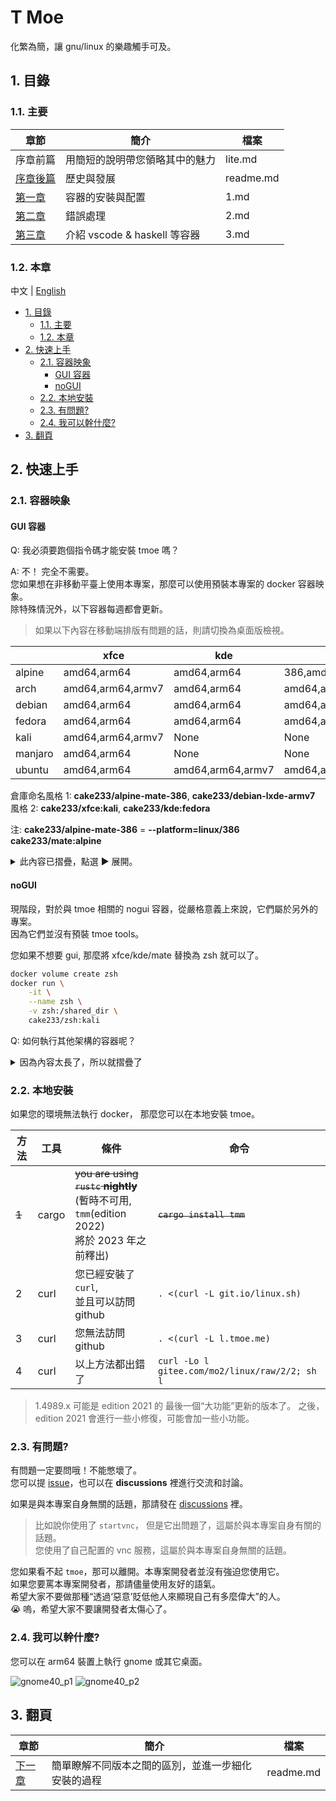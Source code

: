 # T Moe

化繁為簡，讓 gnu/linux 的樂趣觸手可及。

## 1. 目錄

### 1.1. 主要

| 章節                    | 簡介                           | 檔案      |
| ----------------------- | ------------------------------ | --------- |
| 序章前篇                | 用簡短的說明帶您領略其中的魅力 | lite.md   |
| [序章後篇](./readme.md) | 歷史與發展                     | readme.md |
| [第一章](./1.md)        | 容器的安裝與配置               | 1.md      |
| [第二章](./2.md)        | 錯誤處理                       | 2.md      |
| [第三章](./3.md)        | 介紹 vscode & haskell 等容器   | 3.md      |

### 1.2. 本章

中文 | [English](../../../Readme.md)

- [1. 目錄](#1-目錄)
  - [1.1. 主要](#11-主要)
  - [1.2. 本章](#12-本章)
- [2. 快速上手](#2-快速上手)
  - [2.1. 容器映象](#21-容器映象)
    - [GUI 容器](#gui-容器)
    - [noGUI](#nogui)
  - [2.2. 本地安裝](#22-本地安裝)
  - [2.3. 有問題?](#23-有問題)
  - [2.4. 我可以幹什麼?](#24-我可以幹什麼)
- [3. 翻頁](#3-翻頁)

## 2. 快速上手

### 2.1. 容器映象

#### GUI 容器

Q: 我必須要跑個指令碼才能安裝 tmoe 嗎？

A: 不！ 完全不需要。  
您如果想在非移動平臺上使用本專案，那麼可以使用預裝本專案的 docker 容器映象。  
除特殊情況外，以下容器每週都會更新。

> 如果以下內容在移動端排版有問題的話，則請切換為桌面版檢視。

|         | xfce              | kde               | mate                  | lxqt        | cutefish          | lxde      |
| ------- | ----------------- | ----------------- | --------------------- | ----------- | ----------------- | --------- |
| alpine  | amd64,arm64       | amd64,arm64       | 386,amd64,arm64,armv7 | None        | None              | None      |
| arch    | amd64,arm64,armv7 | amd64,arm64       | amd64,arm64           | None        | amd64,arm64,armv7 | None      |
| debian  | amd64,arm64       | amd64,arm64       | amd64,arm64           | None        | None              | 386,armv7 |
| fedora  | amd64,arm64       | amd64,arm64       | amd64,arm64           | amd64,arm64 | None              | None      |
| kali    | amd64,arm64,armv7 | None              | None                  | None        | None              | None      |
| manjaro | amd64,arm64       | None              | None                  | None        | None              | None      |
| ubuntu  | amd64,arm64       | amd64,arm64,armv7 | amd64,arm64           | amd64,arm64 | None              | None      |

倉庫命名風格 1: **cake233/alpine-mate-386**, **cake233/debian-lxde-armv7**  
風格 2: **cake233/xfce:kali**, **cake233/kde:fedora**

注: **cake233/alpine-mate-386** = **--platform=linux/386 cake233/mate:alpine**

<details>  
  <summary>此內容已摺疊，點選 ▶️ 展開。</summary>

~~你如果哪天想不開，想要幹傻事，在伺服器上安裝桌面環境，那可以考慮一下 tmoe 的 GUI 容器。~~

假設您的 host(宿主機)是 debian 系的發行版（例如 ubuntu, mint 或 kali）

先安裝 docker

```sh
sudo apt update
sudo apt install docker.io

WHOAMI=$(id -un)
sudo adduser $WHOAMI docker
# then reboot
```

然後用 alpine 試試水

```sh
docker run \
    -it \
    --rm \
    --shm-size=512M \
    -p 36081:36080 \
    cake233/xfce:alpine
```

進入容器後，輸入 `tmoe`，並按下回車，接著選擇語言環境，再選擇 tools，接著退出。  
然後執行 `novnc`, 最後開啟瀏覽器，輸入 `http://您的IP地址:36081`

如果需要將 novnc 容器暴露到公網的話，那麼不建議對其使用 `-p` 引數（暴露 36081 埠），建議走 nginx 的 443 埠。  
請新建一個網路，將其與 nginx 置於同一網路，並設定 `network-alias`(網路別名), 最後用 nginx 給它加上一層認證（例如`auth_basic_user_file pw_file;`）並配置 reverse proxy。  
注：proxy_pass 那裡要寫 `http://novnc容器的網路別名:36080;`  
如果 nginx 那裡套了 tls 證書，那麼訪問地址就是 `https://您在nginx中配置的novnc的域名:埠`。（若埠為 443，則無需加 **:埠** ）  
注 2： 處於相同網路環境下的 nginx 和 novnc 必須同時執行，若您在 nginx 中配置了 novnc 的域名， 而 novnc 沒有執行，則 nginx 的配置會載入失敗，這可能會導致 nginx 無法正常執行。  
如果您對 nginx + novnc 這塊有疑問的話，請前往本專案的 [github disscussion](https://github.com/2moe/tmoe-linux/discussions) 發表話題。

您也可以使用普通的 vnc 客戶端來連線，不過這時候 tcp 埠就不是 36081 了。

```sh
docker run \
    -it \
    --shm-size=1G \
    -p 5903:5902 \
    -u 1000:1000 \
    --name uuu-mate \
    cake233/mate:ubuntu
```

對於 debian 系發行版，執行 `su -c "adduser yourusername"` 建立新使用者，先輸入預設 root 密碼： **root**，然後設定新使用者的密碼。
設定完密碼後，執行 `su -c "adduser yourusername sudo"` 將當前使用者加入到 sudo 使用者組。  
注 1：其他發行版與 debian 系不同。  
注 2：您可以手動安裝並換用其他類似於 `sudo` 的工具，例如：`doas` 或 `calife`。  
注 3：不一定要在容器內部開 vnc, 您可以在宿主或另一個容器開 vnc 服務，不過這樣做會稍微麻煩一點。

執行完 `startvnc` 命令後，開啟 vnc 客戶端，並輸入 `您的IP:5903`

接下來將介紹一下桌面使用者（非伺服器使用者）如何使用這些 GUI 容器。  
將 docker 容器當作虛擬機器來用或許是一種錯誤的用法。  
實際上，對於 GUI 桌面容器，開發者更推薦您使用 systemd-nspawn，而不是 docker。

以下只是簡單介紹，實際需要做更多的修改。
注： 有一些優秀的專案，如 x11docker，它們可以幫你做得更好。

對於 宿主 為 xorg 的環境:  
在 宿主 中授予當前使用者 xhost 許可權。

```sh
xhost +SI:localuser:$(id -un)
```

```sh
_UID="$(id -u)"
_GID="$(id -g)"

docker run \
    -it \
    --rm \
    -u $_UID:$_GID \
    --shm-size=1G \
    -v $XDG_RUNTIME_DIR/pulse/native:/run/pulse.sock \
    -e PULSE_SERVER=unix:/run/pulse.sock \
    -e DISPLAY=$DISPLAY \
    -v /tmp/.X11-unix:/tmp/.X11-unix \
    cake233/kde:ubuntu
```

在容器內部建立一個與宿主使用者同名的使用者。  
最後啟動 dbus-daemon， 並執行特定 Xsession，例如 `/etc/X11/xinit/Xsession`

對於 宿主 為 wayland 的環境，您需要對 docker 執行更多的操作。
例如：設定 WAYLAND_DISPLAY 變數，`-e WAYLAND_DISPLAY=$WAYLAND_DISPLAY`  
設定 XDG_RUNTIME_DIR 環境變數  
`-e XDG_RUNTIME_DIR=$XDG_RUNTIME_DIR`  
繫結宿主的 wayland socket  
`-v $XDG_RUNTIME_DIR/$WAYLAND_DISPLAY:$XDG_RUNTIME_DIR/$WAYLAND_DISPLAY`  
設定其他與 wayland 相關的環境變數  
`-e QT_QPA_PLATFORM=wayland`

注：您如果想要在隔離環境（容器/沙盒）中執行 GUI 應用，那麼使用 `flatpak` 等成熟的方案可能會更好。

</details>

#### noGUI

現階段，對於與 tmoe 相關的 nogui 容器，從嚴格意義上來說，它們屬於另外的專案。  
因為它們並沒有預裝 tmoe tools。

您如果不想要 gui, 那麼將 xfce/kde/mate 替換為 zsh 就可以了。

```sh
docker volume create zsh
docker run \
    -it \
    --name zsh \
    -v zsh:/shared_dir \
    cake233/zsh:kali
```

Q: 如何執行其他架構的容器呢？

<details>  
  <summary>因為內容太長了，所以就摺疊了</summary>

A: 安裝 qemu-user-static

```sh
sudo apt install binfmt-support qemu-user-static
```

接下來輪到 tmoe 相關專案中，更新最積極的容器倉庫登場了。

> 注：以下容器每週更新兩次  
> docker-hub repo: cake233/rust  
> nightly(gnu): amd64, arm64, armv7, riscv64, ppc64le, s390x, mips64le  
> nightly(musl): amd64, arm64

注：對於 rust 交叉編譯，開發者更推薦使用 `cross-rs`, 而不是像下面的例子那樣。

```sh
_UID="$(id -u)"
_GID="$(id -g)"
mkdir -p tmp

# 若本地存在 hello 專案，則可跳過這一步。
docker run \
    -t \
    --rm \
    -u "$_UID":"$_GID" \
    -v "$PWD"/tmp:/app \
    -w /app \
    cake233/rust-riscv64 \
    cargo new hello

# build
docker run \
    -t \
    --rm \
    -u "$_UID":"$_GID" \
    -v "$PWD"/tmp/hello:/app \
    -w /app \
    cake233/rust-riscv64 \
    cargo b --release

# check file

FILE="tmp/hello/target/release/hello"

file "$FILE"
# output: tmp/hello/target/release/hello: ELF 64-bit LSB pie executable, UCB RISC-V, RVC, double-float ABI, version 1 (SYSV), dynamically linked, interpreter /lib/ld-linux-riscv64-lp64d.so.1 ...

cat >>tmp/hello/Cargo.toml<<-'EOF'
[profile.release]
lto = "fat"
debug = false
strip = true
panic = "abort"
opt-level = "z"
EOF

docker run \
    -t \
    --rm \
    -u "$_UID":"$_GID" \
    -v "$PWD"/tmp/hello:/app \
    -w /app \
    --platform linux/arm64 \
    cake233/rust:musl \
    cargo b --release

file "$FILE"
# output: tmp/hello/target/release/hello: ELF 64-bit LSB executable, ARM aarch64, version 1 (SYSV), statically linked, stripped
```

</details>

### 2.2. 本地安裝

如果您的環境無法執行 docker， 那麼您可以在本地安裝 tmoe。

| 方法  | 工具  | 條件                                                                                                   | 命令                                           |
| ----- | ----- | ------------------------------------------------------------------------------------------------------ | ---------------------------------------------- |
| ~~1~~ | cargo | ~~you are using `rustc` **nightly**~~ </br>(暫時不可用, `tmm`(edition 2022) </br>將於 2023 年之前釋出) | ~~`cargo install tmm`~~                        |
| 2     | curl  | 您已經安裝了 `curl`,</br> 並且可以訪問 github                                                          | `. <(curl -L git.io/linux.sh)`                 |
| 3     | curl  | 您無法訪問 github                                                                                      | `. <(curl -L l.tmoe.me)`                       |
| 4     | curl  | 以上方法都出錯了                                                                                       | `curl -Lo l gitee.com/mo2/linux/raw/2/2; sh l` |

> 1.4989.x 可能是 edition 2021 的 最後一個“大功能”更新的版本了。
> 之後，edition 2021 會進行一些小修復，可能會加一些小功能。

<!--  | 1     | cargo                                                                                                                                 | you have `cargo` installed                  | `cargo install tmoe` | -->

### 2.3. 有問題?

有問題一定要問哦！不能憋壞了。  
您可以提 [issue](https://github.com/2moe/tmoe-linux/issues/new/choose)，也可以在 **discussions** 裡進行交流和討論。

如果是與本專案自身無關的話題，那請發在 [discussions](https://github.com/2moe/tmoe-linux/discussions) 裡。

> 比如說你使用了 `startvnc`， 但是它出問題了，這屬於與本專案自身有關的話題。  
> 您使用了自己配置的 vnc 服務，這屬於與本專案自身無關的話題。

您如果看不起 `tmoe`，那可以離開。本專案開發者並沒有強迫您使用它。  
如果您要罵本專案開發者，那請儘量使用友好的語氣。  
希望大家不要做那種“透過‘惡意’貶低他人來顯現自己有多麼偉大”的人。  
😭 嗚，希望大家不要讓開發者太傷心了。

### 2.4. 我可以幹什麼?

您可以在 arm64 裝置上執行 gnome 或其它桌面。

![gnome40_p1](https://images.gitee.com/uploads/images/2021/0806/224412_07b5cd5b_5617340.png "Screenshot_20210806-221622.png")
![gnome40_p2](https://images.gitee.com/uploads/images/2021/0806/224423_fa8285a5_5617340.png "Screenshot_20210806-222714.png")

## 3. 翻頁

| 章節                  | 簡介                                               | 檔案      |
| --------------------- | -------------------------------------------------- | --------- |
| [下一章](./readme.md) | 簡單瞭解不同版本之間的區別，並進一步細化安裝的過程 | readme.md |
